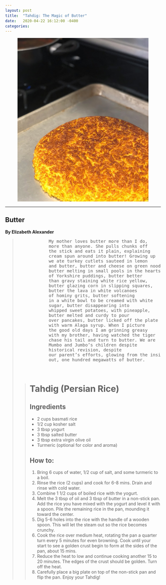 ```yaml
---
layout: post
title:  "Tahdig: The Magic of Butter"
date:   2020-04-22 16:12:00 -0400
categories:
---
```


<html lang = "en-US">
        <figure>
             <img alt="Tahdig" src="tahdig.jpg">
        </figure>
       <hr>
        <h2 id="h01">Butter</h2>
        <b>By Elizabeth Alexander</b>
        <blockquote cite="https://www.poetryfoundation.org/poems/52416/butter-56d230df0abef">
        <pre>
            My mother loves butter more than I do,
            more than anyone. She pulls chunks off
            the stick and eats it plain, explaining
            cream spun around into butter! Growing up
            we ate turkey cutlets sauteed in lemon
            and butter, butter and cheese on green noodles,
            butter melting in small pools in the hearts
            of Yorkshire puddings, butter better
            than gravy staining white rice yellow,
            butter glazing corn in slipping squares,
            butter the lava in white volcanoes
            of hominy grits, butter softening
            in a white bowl to be creamed with white
            sugar, butter disappearing into
            whipped sweet potatoes, with pineapple,
            butter melted and curdy to pour
            over pancakes, butter licked off the plate
            with warm Alaga syrup. When I picture
            the good old days I am grinning greasy
            with my brother, having watched the tiger
            chase his tail and turn to butter. We are
            Mumbo and Jumbo’s children despite   
            historical revision, despite
            our parent’s efforts, glowing from the inside
            out, one hundred megawatts of butter.
            
</pre><blockquote>

<h1>Tahdig (Persian Rice)</h1>

<h2>Ingredients</h2>

<ul>
    <li>2 cups basmati rice</li>
    <li>1/2 cup kosher salt</li>
    <li>3 tbsp yogurt</li>
    <li>3 tbsp salted butter</li>
    <li>3 tbsp extra virgin olive oil</li>
    <li>Turmeric (optional for color and aroma)</li>
</ul>

<h2>How to:</h2>

<ol>
    <li>Bring 6 cups of water, 1/2 cup of salt, and some turmeric to a boil.</li>
    <li>Rinse the rice (2 cups) and cook for 6-8 mins. Drain and rinse with cold water.</li>
    <li>Combine 1 1/2 cups of boiled rice with the yogurt.</li>
    <li>Melt the 3 tbsp of oil and 3 tbsp of butter in a non-stick pan. Add the rice you have mixed with the yogurt and level it with a spoon. Pile the remaining rice in the pan, mounding it toward the center.</li>
    <li>Dig 5-6 holes into the rice with the handle of a wooden spoon. This will let the steam out so the rice becomes crunchy.</li>
    <li>Cook the rice over medium heat, rotating the pan a quarter turn every 5 minutes for even browning. Cook until your start to see a golden crust begin to form at the sides of the pan, about 15 mins.</li>
    <li>Reduce the heat to low and continue cooking another 15 to 20 minutes. The edges of the crust should be golden. Turn off the heat.</li>
    <li>Carefully place a big plate on top of the non-stick pan and flip the pan. Enjoy your Tahdig!</li>
